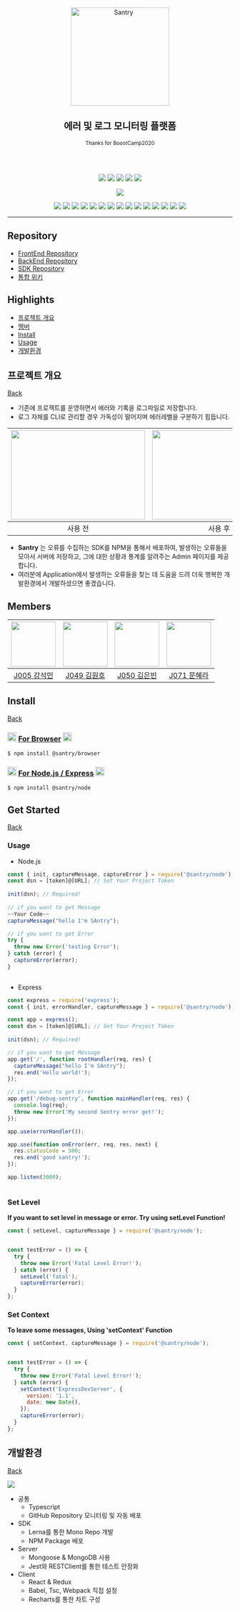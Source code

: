 <div align="center">
	<br>
	<br>
	<img height="220" src="https://raw.githubusercontent.com/boostcamp-2020/Project11-A-Web-FE-Performance-Monitoring-SDK/master/media/santry-1.png" alt="Santry">
	<h2 align="center">에러 및 로그 모니터링 플랫폼
	</h2>
	<p align="center"><sup>Thanks for BoostCamp2020</sup></p>
	<br>
	<br>

<!--레포 정보-->
![](https://img.shields.io/github/commit-activity/w/boostcamp-2020/Project11-A-Web-FE-Performance-Monitoring-SDK)
![](https://img.shields.io/github/repo-size/boostcamp-2020/Project11-A-Web-FE-Performance-Monitoring-SDK)
![](https://img.shields.io/github/languages/code-size/boostcamp-2020/Project11-A-Web-FE-Performance-Monitoring-SDK)
![](https://img.shields.io/github/issues/boostcamp-2020/Project11-A-Web-FE-Performance-Monitoring-SDK)
![](https://img.shields.io/github/last-commit/boostcamp-2020/Project11-A-Web-FE-Performance-Monitoring-SDK)

![](https://i.imgur.com/j94i246.png)

<!--기술 스택-->
![](https://img.shields.io/badge/TypeScript-v4.1.2-%23007ACC?logo=TypeScript) 
![](https://img.shields.io/badge/React-v17.0.1-%2361DAFB?logo=React) 
![](https://img.shields.io/badge/Redux-v4.0.5-%23764ABC?logo=Redux)
![](https://img.shields.io/badge/Swagger-v0.7.5-%2385EA2D?logo=Swagger)
![](https://img.shields.io/badge/MongoDB-v3.6.3-%2347A248?logo=MongoDB)
![](https://img.shields.io/badge/NPM-v6.14.9-%23CB3837?logo=NPM)
![](https://img.shields.io/badge/Nodemon-v2.0.6-%2376D04B?logo=nodemon)
![](https://img.shields.io/badge/JWT-v8.5.1-%23000000?logo=JSON-Web-Tokens)
![](https://img.shields.io/badge/Webpack-v5.8.0-%238DD6F9?logo=webpack)
![](https://img.shields.io/badge/Babel-v7.12.9-%23F9DC3E?logo=Babel)
![](https://img.shields.io/badge/NCP-Server-7ed161?logo=NativeScript)
![](https://img.shields.io/badge/ESLint-v7.14.0-%234B32C3?logo=ESLint)
![](https://img.shields.io/badge/Prettier-v2.2.1-%23F7B93E?logo=Prettier)
![](https://img.shields.io/badge/VSCode-v1.51.1-%23007ACC?logo=Visual-studio-code)
![](https://img.shields.io/badge/Jest-v26.6.3-%23C21325?logo=Jest)


</div>

---

## Repository
- [FrontEnd Repository](https://github.com/boostcamp-2020/Project11-A-Web-FE-Performance-Monitoring-admin)
- [BackEnd Repository](https://github.com/boostcamp-2020/Project11-A-Web-FE-Performance-Monitoring-server)
- [SDK Repository](https://github.com/boostcamp-2020/Project11-A-Web-FE-Performance-Monitoring-SDK)
- [통합 위키](https://github.com/boostcamp-2020/Project11-A-Web-FE-Performance-Monitoring-SDK/wiki)

## Highlights

- [프로젝트 개요](#프로젝트-개요)
- [멤버](#Members)
- [Install](#Install)
- [Usage](#Get-Started)
- [개발환경](#개발환경)

## 프로젝트 개요

[Back](#Highlights)

- 기존에 프로젝트를 운영하면서 에러와 기록을 로그파일로 저장합니다.
- 로그 자체를 CLI로 관리할 경우 가독성이 떨어지며 에러레벨을 구분하기 힘듭니다.

|<img src="https://i.imgur.com/6PkBx5S.png" width=300 height=200 />|<img src="https://i.imgur.com/BDYs557.png" width=300 height=200 />|
:---:|:---:
| 사용 전 | 사용 후 |

- **Santry** 는 오류를 수집하는 SDK를 NPM을 통해서 배포하여, 발생하는 오류들을 모아서 서버에 저장하고, 그에 대한 상황과 통계를 알려주는 Admin 페이지를 제공합니다. 
- 여러분에 Application에서 발생하는 오류들을 찾는 데 도움을 드려 더욱 행복한 개발환경에서 개발하셨으면 좋겠습니다.

## Members

|<img src="https://github.com/kangsukmin.png" width=100 >|<img src="https://github.com/gitdog01.png" width=100 >|<img src="https://github.com/Eunbin-Kim.png" width=100 >|<img src="https://github.com/maong0927.png" width=100 >|
:---:|:---:|:---:|:---:
|[J005 강석민](https://github.com/kangsukmin)|[J049 김원호](https://github.com/gitdog01)|[J050 김은빈](https://github.com/Eunbin-Kim)|[J071 문혜라](https://github.com/maong0927)|


## Install

[Back](#Highlights)

### <img src="https://upload.wikimedia.org/wikipedia/commons/thumb/a/a5/Google_Chrome_icon_%28September_2014%29.svg/768px-Google_Chrome_icon_%28September_2014%29.svg.png" width=20 > [For Browser](https://www.npmjs.com/package/@santry/browser) <img src="https://upload.wikimedia.org/wikipedia/commons/thumb/a/a0/Firefox_logo%2C_2019.svg/131px-Firefox_logo%2C_2019.svg.png" width=20 > 

```
$ npm install @santry/browser
```
### <img src="https://cdn.worldvectorlogo.com/logos/nodejs-icon.svg" width=20 > [For Node.js / Express](https://www.npmjs.com/package/@santry/browser) <img src="https://symbols.getvecta.com/stencil_22/9_nodejs.29834badea.svg" width=20 >
```
$ npm install @santry/node
```

## Get Started

[Back](#Highlights)

### Usage

- Node.js

```jsx
const { init, captureMessage, captureError } = require('@santry/node');
const dsn = [token]@[URL]; // Set Your Project Token
    
init(dsn); // Required!
    
// if you want to get Message
~~Your Code~~
captureMessage("hello I'm SAntry");

// if you want to get Error
try {
  throw new Error('testing Error');
} catch (error) {
  captureError(error);
}
    
```

- Express

```jsx
const express = require('express');
const { init, errorHandler, captureMessage } = require('@santry/node');

const app = express();
const dsn = [token]@[URL]; // Set Your Project Token
    
init(dsn); // Required!

// if you want to get Message
app.get('/', function rootHandler(req, res) {
  captureMessage("hello I'm SAntry");
  res.end('Hello world!');
});

// if you want to get Error
app.get('/debug-sentry', function mainHandler(req, res) {
  console.log(req);
  throw new Error('My second Sentry error get!');
});

app.use(errorHandler());

app.use(function onError(err, req, res, next) {
  res.statusCode = 500;
  res.end('good santry!');
});

app.listen(3000);
    
```

### Set Level

**If you want to set level in message or error. Try using setLevel Function!**

```jsx
const { setLevel, captureMessage } = require('@santry/node');


const testError = () => {
  try {
    throw new Error('Fatal Level Error!');
  } catch (error) {
    setLevel('fatal');
    captureError(error);
  }
};
```

### Set Context

**To leave some messages, Using 'setContext' Function**

```jsx
const { setContext, captureMessage } = require('@santry/node');


const testError = () => {
  try {
    throw new Error('Fatal Level Error!');
  } catch (error) {
    setContext('ExpressDevServer', {
      version: '1.1',
      date: new Date(),
    });
    captureError(error);
  }
};
```

## 개발환경

[Back](#Highlights)

![](https://i.imgur.com/yTffMG0.png)

- 공통
    - Typescript
    - GitHub Repository 모니터링 및 자동 배포
- SDK
    - Lerna를 통한 Mono Repo 개발
    - NPM Package 배포
- Server
    - Mongoose & MongoDB 사용
    - Jest와 RESTClient를 통한 테스트 안정화
- Client
    - React & Redux
    - Babel, Tsc, Webpack 직접 설정
    - Recharts를 통한 차트 구성
